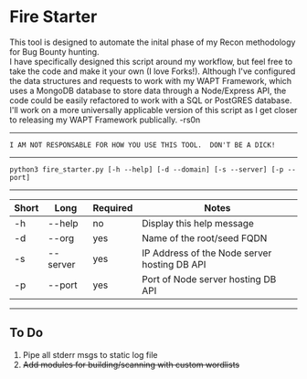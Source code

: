 # Fire Starter

This tool is designed to automate the inital phase of my Recon methodology for Bug Bounty hunting.  
I have specifically designed this script around my workflow, but feel free to take the code and make 
it your own (I love Forks!).  Although I've configured the data structures and requests to work with 
my WAPT Framework, which uses a MongoDB database to store data through a Node/Express API, the code
could be easily refactored to work with a SQL or PostGRES database.  I'll work on a more universally
applicable version of this script as I get closer to releasing my WAPT Framework publically.  -rs0n

******************************************************************************************************
    I AM NOT RESPONSABLE FOR HOW YOU USE THIS TOOL.  DON'T BE A DICK!                     
******************************************************************************************************

    python3 fire_starter.py [-h --help] [-d --domain] [-s --server] [-p --port]
------------------------------------------------------------------------------------------------------
|  Short  |    Long    |  Required  |                               Notes                             |
|---------|------------|------------|-----------------------------------------------------------------|
|   -h    |  --help    |     no     |                   Display this help message                     |
|   -d    |  --org     |     yes    |                   Name of the root/seed FQDN                    |
|   -s    |  --server  |     yes    |           IP Address of the Node server hosting DB API          |
|   -p    |  --port    |     yes    |                Port of Node server hosting DB API               |
-------------------------------------------------------------------------------------------------------

## To Do
1. Pipe all stderr msgs to static log file
2. ~~Add modules for building/scanning with custom wordlists~~

